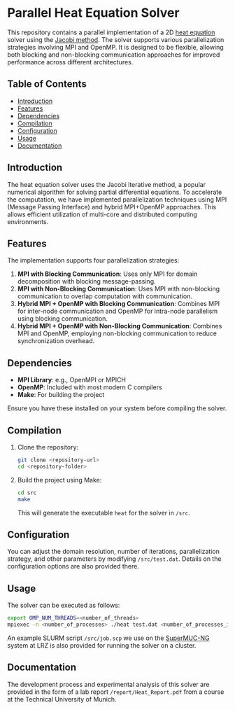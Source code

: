 # Parallel Heat Equation Solver

This repository contains a parallel implementation of a 2D [heat equation](https://en.wikipedia.org/wiki/Heat_equation) solver using the [Jacobi method](https://en.wikipedia.org/wiki/Jacobi_method). The solver supports various parallelization strategies involving MPI and OpenMP. It is designed to be flexible, allowing both blocking and non-blocking communication approaches for improved performance across different architectures.

## Table of Contents
- [Introduction](#introduction)
- [Features](#features)
- [Dependencies](#dependencies)
- [Compilation](#compilation)
- [Configuration](#configuration)
- [Usage](#usage)
- [Documentation](#documentation)

## Introduction
The heat equation solver uses the Jacobi iterative method, a popular numerical algorithm for solving partial differential equations. To accelerate the computation, we have implemented parallelization techniques using MPI (Message Passing Interface) and hybrid MPI+OpenMP approaches. This allows efficient utilization of multi-core and distributed computing environments.

## Features
The implementation supports four parallelization strategies:
1. **MPI with Blocking Communication**: Uses only MPI for domain decomposition with blocking message-passing.
2. **MPI with Non-Blocking Communication**: Uses MPI with non-blocking communication to overlap computation with communication.
3. **Hybrid MPI + OpenMP with Blocking Communication**: Combines MPI for inter-node communication and OpenMP for intra-node parallelism using blocking communication.
4. **Hybrid MPI + OpenMP with Non-Blocking Communication**: Combines MPI and OpenMP, employing non-blocking communication to reduce synchronization overhead.

## Dependencies
- **MPI Library**: e.g., OpenMPI or MPICH
- **OpenMP**: Included with most modern C compilers
- **Make**: For building the project

Ensure you have these installed on your system before compiling the solver.

## Compilation
1. Clone the repository:
   ```bash
   git clone <repository-url>
   cd <repository-folder>
2. Build the project using Make:
   ```bash
   cd src
   make
   ```
   This will generate the executable `heat` for the solver in `/src`.

## Configuration
You can adjust the domain resolution, number of iterations, parallelization strategy, and other parameters by modifying `/src/test.dat`. Details on the configuration options are also provided there.

## Usage
The solver can be executed as follows:
```bash
export OMP_NUM_THREADS=<number_of_threads>
mpiexec -n <number_of_processes> ./heat test.dat <number_of_processes_in_ydirection> <number_of_processes_in_xdirection>
```
An example SLURM script `/src/job.scp` we use on the [SuperMUC-NG](https://doku.lrz.de/supermuc-ng-10745965.html) system at LRZ is also provided for running the solver on a cluster. 

## Documentation
The development process and experimental analysis of this solver are provided in the form of a lab report `/report/Heat_Report.pdf` from a course at the Technical University of Munich.